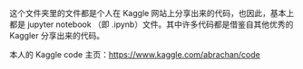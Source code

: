 这个文件夹里的文件都是个人在 Kaggle 网站上分享出来的代码，也因此，基本上都是 jupyter notebook （即 .ipynb）文件。其中许多代码都是借鉴自其他优秀的 Kaggler 分享出来的代码。

本人的 Kaggle code 主页：https://www.kaggle.com/abrachan/code

